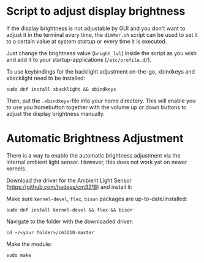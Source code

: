 # Script to adjust display brightness

If the display brightness is not adjustable by GUI and you don't want to adjust it in the terminal every time, the `dimMer.sh` script can be used to set it to a certain value at system startup or every time it is executed. 

Just change the brightness value (`bright_lvl`) inside the script as you wish and add it to your startup-applications (`/etc/profile.d/`).

To use keybindings for the backlight adjustment on-the-go, xbindkeys and xbacklight need to be installed:

`sudo dnf install xbacklight && xbindkeys`

Then, put the `.xbindkeys`-file into your home directory. This will enable you to use you homebutton together with the volume up or down buttons to adjust the display brightness manually.

# Automatic Brightness Adjustment
There is a way to enable the automatic brightness adjustment via the internal ambient light sensor. However, this does not work yet on newer kernels.

Download the driver for the Ambient Light Sensor (https://github.com/hadess/cm3218) and install it:

Make sure `kernel-devel`, `flex`, `bison` packages are up-to-date/installed:

`sudo dnf install kernel-devel && flex && bison`

Navigate to the folder with the downloaded driver:

`cd ~/<your folder>/cm3218-master`

Make the module:

`sudo make`
